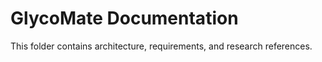 # GlycoMate Documentation

This folder contains architecture, requirements, and research references.